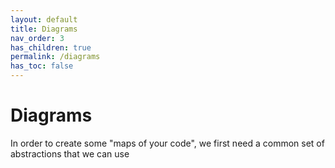 ```yaml
---
layout: default
title: Diagrams
nav_order: 3
has_children: true
permalink: /diagrams
has_toc: false
---
```


# Diagrams

In order to create some "maps of your code", we first need a common set of abstractions
that we can use 
